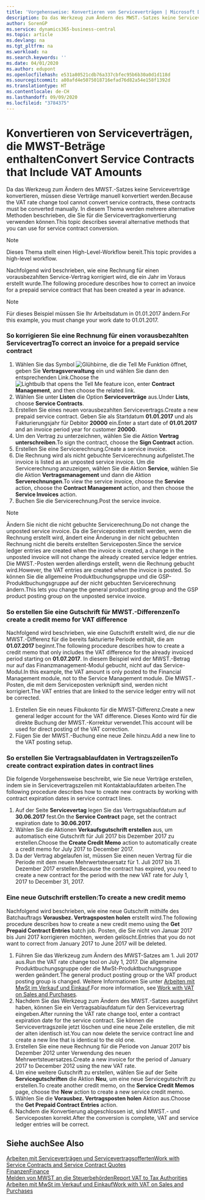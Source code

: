 ```yaml
---
title: 'Vorgehensweise: Konvertieren von Serviceverträgen | Microsoft Docs'
description: Da das Werkzeug zum Ändern des MWST.-Satzes keine Serviceverträge konvertieren, müssen diese Verträge manuell konvertiert werden. In diesem Thema werden mehrere alternative Methoden beschrieben, die Sie für die Servicevertragkonvertierung verwenden können.
author: SorenGP
ms.service: dynamics365-business-central
ms.topic: article
ms.devlang: na
ms.tgt_pltfrm: na
ms.workload: na
ms.search.keywords: ''
ms.date: 04/01/2020
ms.author: edupont
ms.openlocfilehash: e531a80521cdb76a337cbfec95b6b30a0d1d118d
ms.sourcegitcommit: a80afd4e5075018716efad76d82a54e158f1392d
ms.translationtype: HT
ms.contentlocale: de-CH
ms.lasthandoff: 09/09/2020
ms.locfileid: "3784375"
---
```

# <a name="convert-service-contracts-that-include-vat-amounts"></a><span data-ttu-id="46d59-104">Konvertieren von Serviceverträgen, die MWST-Beträge enthalten</span><span class="sxs-lookup"><span data-stu-id="46d59-104">Convert Service Contracts that Include VAT Amounts</span></span>
<span data-ttu-id="46d59-105">Da das Werkzeug zum Ändern des MWST.-Satzes keine Serviceverträge konvertieren, müssen diese Verträge manuell konvertiert werden.</span><span class="sxs-lookup"><span data-stu-id="46d59-105">Because the VAT rate change tool cannot convert service contracts, these contracts must be converted manually.</span></span> <span data-ttu-id="46d59-106">In diesem Thema werden mehrere alternative Methoden beschrieben, die Sie für die Servicevertragkonvertierung verwenden können.</span><span class="sxs-lookup"><span data-stu-id="46d59-106">This topic describes several alternative methods that you can use for service contract conversion.</span></span>  

> [!NOTE]  
>  <span data-ttu-id="46d59-107">Dieses Thema stellt einen High-Level-Workflow bereit.</span><span class="sxs-lookup"><span data-stu-id="46d59-107">This topic provides a high-level workflow.</span></span>  

 <span data-ttu-id="46d59-108">Nachfolgend wird beschrieben, wie eine Rechnung für einen vorausbezahlten Service-Vertrag korrigiert wird, die ein Jahr im Voraus erstellt wurde.</span><span class="sxs-lookup"><span data-stu-id="46d59-108">The following procedure describes how to correct an invoice for a prepaid service contract that has been created a year in advance.</span></span>  

> [!NOTE]  
>  <span data-ttu-id="46d59-109">Für dieses Beispiel müssen Sie Ihr Arbeitsdatum in 01.01.2017 ändern.</span><span class="sxs-lookup"><span data-stu-id="46d59-109">For this example, you must change your work date to 01.01.2017.</span></span>  

### <a name="to-correct-an-invoice-for-a-prepaid-service-contract"></a><span data-ttu-id="46d59-110">So korrigieren Sie eine Rechnung für einen vorausbezahlten Servicevertrag</span><span class="sxs-lookup"><span data-stu-id="46d59-110">To correct an invoice for a prepaid service contract</span></span>  
1. <span data-ttu-id="46d59-111">Wählen Sie das Symbol ![Glühbirne, die die Tell Me Funktion öffnet](media/ui-search/search_small.png "Tell Me-Funktion"), geben Sie **Vertragsverwaltung** ein und wählen Sie dann den entsprechenden Link.</span><span class="sxs-lookup"><span data-stu-id="46d59-111">Choose the ![Lightbulb that opens the Tell Me feature](media/ui-search/search_small.png "Tell me what you want to do") icon, enter **Contract Management**, and then choose the related link.</span></span>  
2. <span data-ttu-id="46d59-112">Wählen Sie unter **Listen** die Option **Serviceverträge** aus.</span><span class="sxs-lookup"><span data-stu-id="46d59-112">Under **Lists**, choose **Service Contracts**.</span></span>  
3. <span data-ttu-id="46d59-113">Erstellen Sie eines neuen vorausbezahlten Servicevertrags.</span><span class="sxs-lookup"><span data-stu-id="46d59-113">Create a new prepaid service contract.</span></span> <span data-ttu-id="46d59-114">Geben Sie als Startdatum **01.01.2017** und als Fakturierungsjahr für Debitor **20000** ein.</span><span class="sxs-lookup"><span data-stu-id="46d59-114">Enter a start date of **01.01.2017** and an invoice period year for customer **20000**.</span></span>  
4. <span data-ttu-id="46d59-115">Um den Vertrag zu unterzeichnen, wählen Sie die Aktion **Vertrag unterschreiben**.</span><span class="sxs-lookup"><span data-stu-id="46d59-115">To sign the contract, choose the **Sign Contract** action.</span></span>  
5. <span data-ttu-id="46d59-116">Erstellen Sie eine Servicerechnung.</span><span class="sxs-lookup"><span data-stu-id="46d59-116">Create a service invoice.</span></span>
6. <span data-ttu-id="46d59-117">Die Rechnung wird als nicht gebuchte Servicerechnung aufgelistet.</span><span class="sxs-lookup"><span data-stu-id="46d59-117">The invoice is listed as an unposted service invoice.</span></span> <span data-ttu-id="46d59-118">Um die Servicerechnung anzuzeigen, wählen Sie die Aktion **Service**, wählen Sie die Aktion **Vertragsmanagement** und dann die Aktion **Serverechnungen**.</span><span class="sxs-lookup"><span data-stu-id="46d59-118">To view the service invoice, choose the **Service** action, choose the **Contract Management** action, and then choose the **Service Invoices** action.</span></span>  
7. <span data-ttu-id="46d59-119">Buchen Sie die Servicerechnung.</span><span class="sxs-lookup"><span data-stu-id="46d59-119">Post the service invoice.</span></span>  

> [!NOTE]  
>  <span data-ttu-id="46d59-120">Ändern Sie nicht die nicht gebuchte Servicerechnung.</span><span class="sxs-lookup"><span data-stu-id="46d59-120">Do not change the unposted service invoice.</span></span> <span data-ttu-id="46d59-121">Da die Serviceposten erstellt werden, wenn die Rechnung erstellt wird, ändert eine Änderung in der nicht gebuchten Rechnung nicht die bereits erstellten Serviceposten.</span><span class="sxs-lookup"><span data-stu-id="46d59-121">Since the service ledger entries are created when the invoice is created, a change in the unposted invoice will not change the already created service ledger entries.</span></span> <span data-ttu-id="46d59-122">Die MWST.-Posten werden allerdings erstellt, wenn die Rechnung gebucht wird.</span><span class="sxs-lookup"><span data-stu-id="46d59-122">However, the VAT entries are created when the invoice is posted.</span></span> <span data-ttu-id="46d59-123">So können Sie die allgemeine Produktbuchungsgruppe und die GSP-Produktbuchungsgruppe auf der nicht gebuchten Servicerechnung ändern.</span><span class="sxs-lookup"><span data-stu-id="46d59-123">This lets you change the general product posting group and the GSP product posting group on the unposted service invoice.</span></span>  

### <a name="to-create-a-credit-memo-for-vat-difference"></a><span data-ttu-id="46d59-124">So erstellen Sie eine Gutschrift für MWST.-Differenzen</span><span class="sxs-lookup"><span data-stu-id="46d59-124">To create a credit memo for VAT difference</span></span>  
<span data-ttu-id="46d59-125">Nachfolgend wird beschrieben, wie eine Gutschrift erstellt wird, die nur die MWST.-Differenz für die bereits fakturierte Periode enthält, die am **01.07.2017** beginnt.</span><span class="sxs-lookup"><span data-stu-id="46d59-125">The following procedure describes how to create a credit memo that only includes the VAT difference for the already invoiced period starting on **01.07.2017**.</span></span> <span data-ttu-id="46d59-126">In diesem Beispiel wird der MWST.-Betrag nur auf das Finanzmanagement-Modul gebucht, nicht auf das Service-Modul.</span><span class="sxs-lookup"><span data-stu-id="46d59-126">In this example, the VAT amount is only posted to the Financial Management module, not to the Service Management module.</span></span> <span data-ttu-id="46d59-127">Die MWST.-Posten, die mit dem Serviceposten verknüpft sind, werden nicht korrigiert.</span><span class="sxs-lookup"><span data-stu-id="46d59-127">The VAT entries that are linked to the service ledger entry will not be corrected.</span></span>  

1. <span data-ttu-id="46d59-128">Erstellen Sie ein neues Fibukonto für die MWST-Differenz.</span><span class="sxs-lookup"><span data-stu-id="46d59-128">Create a new general ledger account for the VAT difference.</span></span> <span data-ttu-id="46d59-129">Dieses Konto wird für die direkte Buchung der MWST.-Korrektur verwendet.</span><span class="sxs-lookup"><span data-stu-id="46d59-129">This account will be used for direct posting of the VAT correction.</span></span>  
2. <span data-ttu-id="46d59-130">Fügen Sie der MWST.-Buchung eine neue Zeile hinzu.</span><span class="sxs-lookup"><span data-stu-id="46d59-130">Add a new line to the VAT posting setup.</span></span>  

### <a name="to-create-contract-expiration-dates-in-contract-lines"></a><span data-ttu-id="46d59-131">So erstellen Sie Vertragsablaufdaten in Vertragszeilen</span><span class="sxs-lookup"><span data-stu-id="46d59-131">To create contract expiration dates in contract lines</span></span>  
<span data-ttu-id="46d59-132">Die folgende Vorgehensweise beschreibt, wie Sie neue Verträge erstellen, indem sie in Servicevertragszeilen mit Kontaktablaufdaten arbeiten.</span><span class="sxs-lookup"><span data-stu-id="46d59-132">The following procedure describes how to create new contracts by working with contract expiration dates in service contract lines.</span></span>  

1. <span data-ttu-id="46d59-133">Auf der Seite **Servicevertag** legen Sie das Vertragsablaufdatum auf **30.06.2017** fest.</span><span class="sxs-lookup"><span data-stu-id="46d59-133">On the **Service Contract** page, set the contract expiration date to **30.06.2017**.</span></span>  
2. <span data-ttu-id="46d59-134">Wählen Sie die Aktionen **Verkaufsgutschrift erstellen** aus, um automatisch eine Gutschrift für Juli 2017 bis Dezember 2017 zu erstellen.</span><span class="sxs-lookup"><span data-stu-id="46d59-134">Choose the **Create Credit Memo** action to automatically create a credit memo for July 2017 to December 2017.</span></span>  
3. <span data-ttu-id="46d59-135">Da der Vertrag abgelaufen ist, müssen Sie einen neuen Vertrag für die Periode mit dem neuen Mehrwertsteuersatz für 1. Juli 2017 bis 31. Dezember 2017 erstellen.</span><span class="sxs-lookup"><span data-stu-id="46d59-135">Because the contract has expired, you need to create a new contract for the period with the new VAT rate for July 1, 2017 to December 31, 2017.</span></span>  

### <a name="to-create-a-new-credit-memo"></a><span data-ttu-id="46d59-136">Eine neue Gutschrift erstellen:</span><span class="sxs-lookup"><span data-stu-id="46d59-136">To create a new credit memo</span></span>  
<span data-ttu-id="46d59-137">Nachfolgend wird beschrieben, wie eine neue Gutschrift mithilfe des Batchauftrags **Vorausbez. Vertragsposten holen** erstellt wird.</span><span class="sxs-lookup"><span data-stu-id="46d59-137">The following procedure describes how to create a new credit memo using the **Get Prepaid Contract Entries** batch job.</span></span> <span data-ttu-id="46d59-138">Posten, die Sie nicht von Januar 2017 bis Juni 2017 korrigieren möchten, werden gelöscht.</span><span class="sxs-lookup"><span data-stu-id="46d59-138">Entries that you do not want to correct from January 2017 to June 2017 will be deleted.</span></span>  

1. <span data-ttu-id="46d59-139">Führen Sie das Werkzeug zum Ändern des MWST-Satzes am 1. Juli 2017 aus.</span><span class="sxs-lookup"><span data-stu-id="46d59-139">Run the VAT rate change tool on July 1, 2017.</span></span> <span data-ttu-id="46d59-140">Die allgemeine Produktbuchungsgruppe oder die MwSt-Produktbuchungsgruppe werden geändert.</span><span class="sxs-lookup"><span data-stu-id="46d59-140">The general product posting group or the VAT product posting group is changed.</span></span> <span data-ttu-id="46d59-141">Weitere Informationen Sie unter [Arbeiten mit MwSt im Verkauf und Einkauf](finance-work-with-vat.md).</span><span class="sxs-lookup"><span data-stu-id="46d59-141">For more information, see [Work with VAT on Sales and Purchases](finance-work-with-vat.md).</span></span>  
2. <span data-ttu-id="46d59-142">Nachdem Sie das Werkzeug zum Ändern des MWST.-Satzes ausgeführt haben, können Sie ein Vertragsablaufdatum für den Servicevertrag eingeben.</span><span class="sxs-lookup"><span data-stu-id="46d59-142">After running the VAT rate change tool, enter a contract expiration date for the service contract.</span></span> <span data-ttu-id="46d59-143">Sie können die Servicevertragszeile jetzt löschen und eine neue Zeile erstellen, die mit der alten identisch ist.</span><span class="sxs-lookup"><span data-stu-id="46d59-143">You can now delete the service contract line and create a new line that is identical to the old one.</span></span>  
3. <span data-ttu-id="46d59-144">Erstellen Sie eine neue Rechnung für die Periode von Januar 2017 bis Dezember 2012 unter Verwendung des neuen Mehrwertsteuersatzes.</span><span class="sxs-lookup"><span data-stu-id="46d59-144">Create a new invoice for the period of January 2017 to December 2012 using the new VAT rate.</span></span>  
4. <span data-ttu-id="46d59-145">Um eine weitere Gutschrift zu erstellen, wählen Sie auf der Seite **Servicegutschriften** die Aktion **Neu**, um eine neue Servicegutschrift zu erstellen.</span><span class="sxs-lookup"><span data-stu-id="46d59-145">To create another credit memo, on the **Service Credit Memos** page, choose the **New** action to create a new service credit memo.</span></span>  
5. <span data-ttu-id="46d59-146">Wählen Sie die **Vorausbez. Vertragsposten holen** Aktion aus.</span><span class="sxs-lookup"><span data-stu-id="46d59-146">Choose the **Get Prepaid Contract Entries** action.</span></span>  
6. <span data-ttu-id="46d59-147">Nachdem die Konvertierung abgeschlossen ist, sind MWST.- und Serviceposten korrekt.</span><span class="sxs-lookup"><span data-stu-id="46d59-147">After the conversion is complete, VAT and service ledger entries will be correct.</span></span>  

## <a name="see-also"></a><span data-ttu-id="46d59-148">Siehe auch</span><span class="sxs-lookup"><span data-stu-id="46d59-148">See Also</span></span>  
[<span data-ttu-id="46d59-149">Arbeiten mit Serviceverträgen und Servicevertragsofferten</span><span class="sxs-lookup"><span data-stu-id="46d59-149">Work with Service Contracts and Service Contract Quotes</span></span>](service-how-to-create-service-contracts-and-service-contract-quotes.md)  
[<span data-ttu-id="46d59-150">Finanzen</span><span class="sxs-lookup"><span data-stu-id="46d59-150">Finance</span></span>](finance.md)  
[<span data-ttu-id="46d59-151">Melden von MWST an die Steuerbehörden</span><span class="sxs-lookup"><span data-stu-id="46d59-151">Report VAT to Tax Authorities</span></span>](finance-how-report-vat.md)  
[<span data-ttu-id="46d59-152">Arbeiten mit MwSt im Verkauf und Einkauf</span><span class="sxs-lookup"><span data-stu-id="46d59-152">Work with VAT on Sales and Purchases</span></span>](finance-work-with-vat.md)  
